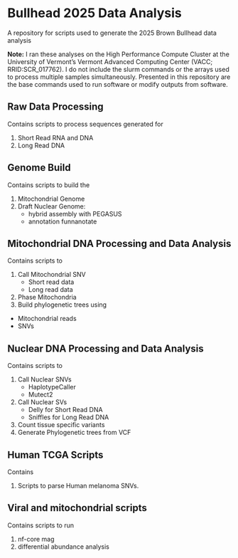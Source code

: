 # Bullhead 2025 Data Analysis
A repository for scripts used to generate the 2025 Brown Bullhead data analysis

**Note:** I ran these analyses on the High Performance Compute Cluster at the University of Vermont’s Vermont Advanced Computing Center (VACC; RRID:SCR_017762).  I do not include the slurm commands or the arrays used to process multiple samples simultaneously. Presented in this repository are the base commands used to run software or modify outputs from software.

## Raw Data Processing
Contains scripts to process sequences generated for
1. Short Read RNA and DNA
2. Long Read DNA

## Genome Build
Contains scripts to build the 
1. Mitochondrial Genome
2. Draft Nuclear Genome:
   * hybrid assembly with PEGASUS
   * annotation funnanotate 

## Mitochondrial DNA Processing and Data Analysis
Contains scripts to
1. Call Mitochondrial SNV
   * Short read data
   * Long read data
2. Phase Mitochondria
3. Build phylogenetic trees using
  * Mitochondrial reads
  * SNVs

## Nuclear DNA Processing and Data Analysis
Contains scripts to
1. Call Nuclear SNVs
   * HaplotypeCaller
   * Mutect2
2. Call Nuclear SVs
   * Delly for Short Read DNA
   * Sniffles for Long Read DNA
3. Count tissue specific variants
4. Generate Phylogenetic trees from VCF

## Human TCGA Scripts
Contains
1. Scripts to parse Human melanoma SNVs.

## Viral and mitochondrial scripts
Contains scripts to run
1. nf-core mag
2. differential abundance analysis
